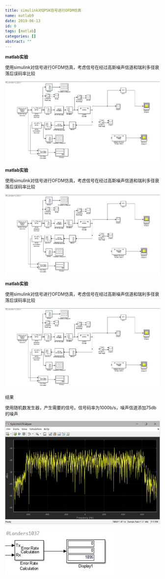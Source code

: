 ```yaml
---
title: simulink对QPSK信号进行OFDM仿真
name: matlab9
date: 2019-06-13
id: 0
tags: [matlab]
categories: []
abstract: ""
---
```



**matlab实验**

使用simulink对信号进行OFDM仿真，考虑信号在经过高斯噪声信道和瑞利多径衰落后误码率比较

![VhHOHK.png](/images/matlab9-1.webp)



<!--more-->
**matlab实验**

使用simulink对信号进行OFDM仿真，考虑信号在经过高斯噪声信道和瑞利多径衰落后误码率比较

![VhHOHK.png](/images/matlab9-1.webp)



<!--more-->


**matlab实验**

使用simulink对信号进行OFDM仿真，考虑信号在经过高斯噪声信道和瑞利多径衰落后误码率比较

![VhHOHK.png](/images/matlab9-1.webp)


<!--more-->

结果

使用随机数发生器，产生需要的信号。信号码率为1000b/s，噪声信道添加75db的噪声

![VhLcjA.png](/images/matlab9-2.webp)

![VhL6cd.png](/images/matlab9-3.webp)

